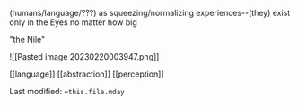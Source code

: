(humans/language/???) as squeezing/normalizing experiences--(they) exist only in the Eyes no matter how big    
    
"the Nile"

![[Pasted image 20230220003947.png]]

[[language]]
[[abstraction]]
[[perception]]


Last modified: `=this.file.mday`